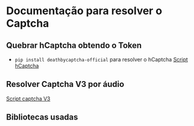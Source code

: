 # Documentação para resolver o Captcha

## Quebrar hCaptcha obtendo o Token
- `pip install deathbycaptcha-official` para resolver o hCaptcha
[Script hCaptcha](Gerar-Token-HCaptcha.py)

## Resolver Captcha V3 por áudio
[Script captcha V3](Resolver-Captcha-PorAudio.py)

## Bibliotecas usadas